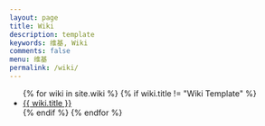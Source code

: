 ```yaml
---
layout: page
title: Wiki
description: template
keywords: 维基, Wiki
comments: false
menu: 维基
permalink: /wiki/
---
```



<ul class="listing">
{% for wiki in site.wiki %}
{% if wiki.title != "Wiki Template" %}
<li class="listing-item"><a href="{{ site.url }}{{ wiki.url }}">{{ wiki.title }}</a></li>
{% endif %}
{% endfor %}
</ul>
